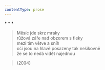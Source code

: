```yaml
---
contentType: prose
---
```


\* \* \*

> Měsíc jde skrz mraky  
> růžová záře nad obzorem s fleky  
> mezi tím větve a sníh  
> oči jsou na hlavě posazeny tak nešikovně  
> že se to nedá vidět najednou

> (2004)
